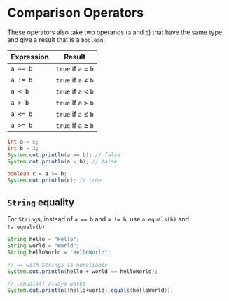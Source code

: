 # Comparison Operators
These operators also take two operands (`a` and `b`) that have the same type and give a result that is a `boolean`.

| Expression | Result |
|---|---|
| `a == b` | `true` if `a` = `b` |
| `a != b` | `true` if `a` ≠ `b` |
| `a < b` | `true` if `a` < `b` |
| `a > b` | `true` if `a` > `b` |
| `a <= b` | `true` if `a` ≤ `b` |
| `a >= b` | `true` if `a` ≥ `b` |

```java
int a = 5;
int b = 3;
System.out.println(a == b); // false
System.out.println(a < b); // false

boolean c = a >= b;
System.out.println(c); // true
```

## `String` equality
For `String`s, instead of `a == b` and `a != b`, use `a.equals(b)` and `!a.equals(b)`.

```java
String hello = "Hello";
String world = "World";
String helloWorld = "HelloWorld";

// == with Strings is unreliable
System.out.println(hello + world == helloWorld);

// .equals() always works
System.out.println((hello+world).equals(helloWorld));
```
